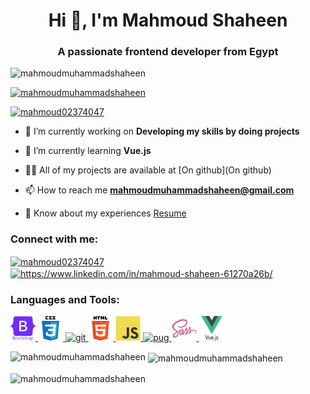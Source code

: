 <h1 align="center">Hi 👋, I'm Mahmoud Shaheen</h1>
<h3 align="center">A passionate frontend developer from Egypt</h3>

<p align="left"> <img src="https://komarev.com/ghpvc/?username=mahmoudmuhammadshaheen&label=Profile%20views&color=0e75b6&style=flat" alt="mahmoudmuhammadshaheen" /> </p>

<p align="left"> <a href="https://github.com/ryo-ma/github-profile-trophy"><img src="https://github-profile-trophy.vercel.app/?username=mahmoudmuhammadshaheen" alt="mahmoudmuhammadshaheen" /></a> </p>

<p align="left"> <a href="https://twitter.com/mahmoud02374047" target="blank"><img src="https://img.shields.io/twitter/follow/mahmoud02374047?logo=twitter&style=for-the-badge" alt="mahmoud02374047" /></a> </p>

- 🔭 I’m currently working on **Developing my skills by doing projects**

- 🌱 I’m currently learning **Vue.js**

- 👨‍💻 All of my projects are available at [On github](On github)

- 📫 How to reach me **mahmoudmuhammadshaheen@gmail.com**

- 📄 Know about my experiences [Resume](Resume)

<h3 align="left">Connect with me:</h3>
<p align="left">
<a href="https://twitter.com/mahmoud02374047" target="blank"><img align="center" src="https://raw.githubusercontent.com/rahuldkjain/github-profile-readme-generator/master/src/images/icons/Social/twitter.svg" alt="mahmoud02374047" height="30" width="40" /></a>
<a href="https://linkedin.com/in/https://www.linkedin.com/in/mahmoud-shaheen-61270a26b/" target="blank"><img align="center" src="https://raw.githubusercontent.com/rahuldkjain/github-profile-readme-generator/master/src/images/icons/Social/linked-in-alt.svg" alt="https://www.linkedin.com/in/mahmoud-shaheen-61270a26b/" height="30" width="40" /></a>
</p>

<h3 align="left">Languages and Tools:</h3>
<p align="left"> <a href="https://getbootstrap.com" target="_blank" rel="noreferrer"> <img src="https://raw.githubusercontent.com/devicons/devicon/master/icons/bootstrap/bootstrap-plain-wordmark.svg" alt="bootstrap" width="40" height="40"/> </a> <a href="https://www.w3schools.com/css/" target="_blank" rel="noreferrer"> <img src="https://raw.githubusercontent.com/devicons/devicon/master/icons/css3/css3-original-wordmark.svg" alt="css3" width="40" height="40"/> </a> <a href="https://git-scm.com/" target="_blank" rel="noreferrer"> <img src="https://www.vectorlogo.zone/logos/git-scm/git-scm-icon.svg" alt="git" width="40" height="40"/> </a> <a href="https://www.w3.org/html/" target="_blank" rel="noreferrer"> <img src="https://raw.githubusercontent.com/devicons/devicon/master/icons/html5/html5-original-wordmark.svg" alt="html5" width="40" height="40"/> </a> <a href="https://developer.mozilla.org/en-US/docs/Web/JavaScript" target="_blank" rel="noreferrer"> <img src="https://raw.githubusercontent.com/devicons/devicon/master/icons/javascript/javascript-original.svg" alt="javascript" width="40" height="40"/> </a> <a href="https://pugjs.org" target="_blank" rel="noreferrer"> <img src="https://cdn.worldvectorlogo.com/logos/pug.svg" alt="pug" width="40" height="40"/> </a> <a href="https://sass-lang.com" target="_blank" rel="noreferrer"> <img src="https://raw.githubusercontent.com/devicons/devicon/master/icons/sass/sass-original.svg" alt="sass" width="40" height="40"/> </a> <a href="https://vuejs.org/" target="_blank" rel="noreferrer"> <img src="https://raw.githubusercontent.com/devicons/devicon/master/icons/vuejs/vuejs-original-wordmark.svg" alt="vuejs" width="40" height="40"/> </a> </p>

<p><img align="left" src="https://github-readme-stats.vercel.app/api/top-langs?username=mahmoudmuhammadshaheen&show_icons=true&locale=en&layout=compact" alt="mahmoudmuhammadshaheen" /></p>

<p>&nbsp;<img align="center" src="https://github-readme-stats.vercel.app/api?username=mahmoudmuhammadshaheen&show_icons=true&locale=en" alt="mahmoudmuhammadshaheen" /></p>

<p><img align="center" src="https://github-readme-streak-stats.herokuapp.com/?user=mahmoudmuhammadshaheen&" alt="mahmoudmuhammadshaheen" /></p>
